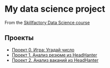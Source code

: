 # My data science project
From the [Skillfactory Data Science course](https://skillfactory.ru/data-scientist-pro)

## Проекты

* [Проект 0. Игра: Угадай число](https://github.com/fido-alex/DS/tree/main/project_0)
* [Проект 1. Анализ резюме из HeadHanter](https://github.com/fido-alex/DS/tree/main/project_1)
* [Проект 2. Анализ ваканий из HeadHanter](https://github.com/fido-alex/DS/tree/main/project_2)
